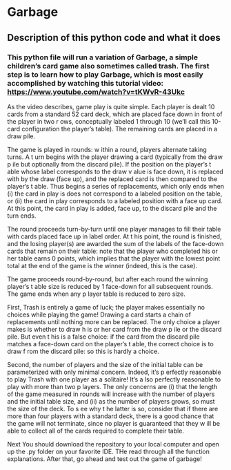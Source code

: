 # Garbage

## Description of this python code and what it does

### This python file will run a variation of Garbage, a simple children’s card game also sometimes called trash. The first step is to learn how to play Garbage, which is most easily accomplished by watching this tutorial video: https://www.youtube.com/watch?v=tKWvR-43Ukc

As the video describes, game play is quite simple. Each player is dealt 10 cards from a standard 52 card
deck,  which  are  placed  face  down  in  front  of  the  player  in  two r ows,  conceptually  labeled  1  through  10
(we’ll call this 10-card configuration the player’s table). The remaining cards are placed in a draw pile.

The game is played in rounds: w ithin a round, players alternate taking turns. A t urn begins with the player
drawing a card (typically from the draw p ile but optionally from the discard pile). If the position on the
player’s t able  whose  label  corresponds  to  the  draw v alue  is  face  down,  it  is  replaced  with  by  the  draw
(face  up),  and  the  replaced  card  is  then  compared  to  the  player’s t able.  Thus  begins  a  series  of
replacements,  which  only  ends  when  (i)  the  card  in  play  is  does  not  correspond  to  a  labeled  position  on
the table, or (ii) the card in play corresponds to a labeled position with a face up card. At this point, the
card in play is added, face up, to the discard pile and the turn ends.

The round proceeds turn-by-turn until one player manages to fill their table with cards placed face up in
label order. At t his point, the round is finished, and the losing player(s) are awarded the sum of the labels
of  the  face-down  cards  that  remain  on  their  table:  note  that  the  player  who  completed  his  or  her  table
earns  0  points,  which  implies  that  the  player  with  the  lowest  point  total  at  the  end  of  the  game  is  the
winner (indeed, this is the case).

The game proceeds round-by-round, but after each round the winning player’s t able size is reduced by 1
face-down for all subsequent rounds. The game ends when any p layer table is reduced to zero size.

First,  Trash  is  entirely  a  game  of  luck;  the  player  makes  essentially  no  choices  while  playing  the  game!
Drawing  a  card  starts  a  chain  of  replacements  until  nothing  more  can  be  replaced.  The  only  choice  a
player makes is whether to draw h is or her card from the draw p ile or the discard pile. But even t his is a
false choice: if the card from the discard pile matches a face-down card on the player’s t able, the correct
choice is to draw f rom the discard pile: so this is hardly a choice.

Second,  the  number  of  players  and  the  size  of  the  initial  table  can  be  parameterized  with  only  minimal
concern.  Indeed,  it’s p erfectly  reasonable  to  play  Trash  with  one  player  as  a  solitaire!  It’s a lso  perfectly
reasonable  to  play  with  more  than  two p layers.  The  only  concerns  are  (i)  that  the  length  of  the  game
measured  in  rounds  will  increase  with  the  number  of  players  and  the  initial  table  size,  and  (ii)  as  the
number of players grows, so must the size of the deck. To s ee why t he latter is so, consider that if there
are more than four players with a standard deck, there is a good chance that the game will not terminate,
since  no  player  is  guaranteed  that  they w ill  be  able  to  collect  all  of  the  cards  required  to  complete  their
table.




Next You should download the repository to your local computer and open up the .py folder on your favorite IDE. THe read through all the 
function explanations. After that, go ahead and test out the game of garbage!
